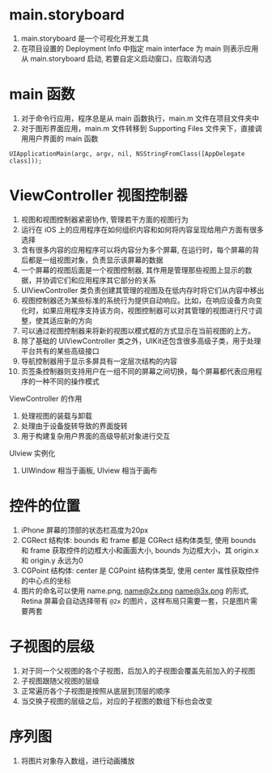# main.storyboard

1. main.storyboard 是一个可视化开发工具
2. 在项目设置的 Deployment Info 中指定 main interface 为 main 则表示应用从 main.storyboard 启动, 若要自定义启动窗口，应取消勾选

# main 函数

1. 对于命令行应用，程序总是从 main 函数执行，main.m 文件在项目文件夹中
2. 对于图形界面应用，main.m 文件转移到 Supporting Files 文件夹下，直接调用用户界面的 main 函数

`UIApplicationMain(argc, argv, nil, NSStringFromClass([AppDelegate class]));`

# ViewController 视图控制器

1. 视图和视图控制器紧密协作, 管理若干方面的视图行为
2. 运行在 iOS 上的应用程序在如何组织内容和如何将内容呈现给用户方面有很多选择
3. 含有很多内容的应用程序可以将内容分为多个屏幕, 在运行时，每个屏幕的背后都是一组视图对象，负责显示该屏幕的数据
4. 一个屏幕的视图后面是一个视图控制器, 其作用是管理那些视图上显示的数据，并协调它们和应用程序其它部分的关系
5. UIViewController 类负责创建其管理的视图及在低内存时将它们从内容中移出
6. 视图控制器还为某些标准的系统行为提供自动响应。比如，在响应设备方向变化时，如果应用程序支持该方向，视图控制器可以对其管理的视图进行尺寸调整，使其适应新的方向
7. 可以通过视图控制器来将新的视图以模式框的方式显示在当前视图的上方。
8. 除了基础的 UIViewController 类之外，UIKit还包含很多高级子类，用于处理平台共有的某些高级接口
9. 导航控制器用于显示多屏具有一定层次结构的内容
10. 页签条控制器则支持用户在一组不同的屏幕之间切换，每个屏幕都代表应用程序的一种不同的操作模式

ViewController 的作用

1. 处理视图的装载与卸载
2. 处理由于设备旋转导致的界面旋转
3. 用于构建复杂用户界面的高级导航对象进行交互

UIview 实例化

1. UIWindow 相当于画板, UIview 相当于画布

# 控件的位置

1. iPhone 屏幕的顶部的状态栏高度为20px
2. CGRect 结构体: bounds 和 frame 都是 CGRect 结构体类型, 使用 bounds 和 frame 获取控件的边框大小和画面大小, bounds 为边框大小，其 origin.x 和 origin.y 永远为0
3. CGPoint 结构体: center 是 CGPoint 结构体类型, 使用 center 属性获取控件的中心点的坐标
4. 图片的命名可以使用 name.png, name@2x.png name@3x.png 的形式, Retina 屏幕会自动选择带有 `@2x` 的图片，这样布局只需要一套，只是图片需要两套

# 子视图的层级

1. 对于同一个父视图的各个子视图，后加入的子视图会覆盖先前加入的子视图
2. 子视图跟随父视图的层级
3. 正常遍历各个子视图是按照从底层到顶层的顺序
4. 当交换子视图的层级之后，对应的子视图的数组下标也会改变

# 序列图

1. 将图片对象存入数组，进行动画播放
